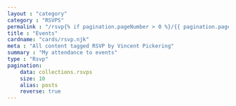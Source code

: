 ```yaml
---
layout : "category"
category : "RSVPS"
permalink : "/rsvp{% if pagination.pageNumber > 0 %}/{{ pagination.pageNumber + 1}}{% endif %}/"
title : "Events"
cardname: "cards/rsvp.njk"
meta : "All content tagged RSVP by Vincent Pickering"
summary : "My attendance to events"
type : "Rsvp"
pagination:
    data: collections.rsvps
    size: 10
    alias: posts
    reverse: true
---
```

